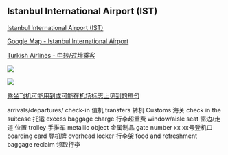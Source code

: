 
## Istanbul International Airport (IST)

[Istanbul International Airport (IST)](https://istanbul-international-airport.com/)

[Google Map - Istanbul International Airport](https://www.google.com/maps/place/Istanbul+Airport/@41.2646678,28.7192065,13.33z/data=!4m12!1m6!3m5!1s0x409ffff60abc95a9:0x380ce02cc824e506!2sIstanbul+Airport!8m2!3d41.259899!4d28.7427334!3m4!1s0x409ffff60abc95a9:0x380ce02cc824e506!8m2!3d41.259899!4d28.7427334)

[Turkish Airlines - 中转/过境乘客](https://www.turkishairlines.com/zh-int/any-questions/transfer-transit-passengers)

![](Pics/flight005.png)

![](Pics/flight006.png)

[乘坐飞机可能用到或可能在机场标志上见到的短句](https://zh.speaklanguages.com/%E8%8B%B1%E8%AF%AD/%E6%97%A5%E5%B8%B8%E7%94%A8%E8%AF%AD/%E4%B9%98%E9%A3%9E%E6%9C%BA)

arrivals/departures/
check-in 值机
transfers 转机
Customs 海关
check in the suitcase 托运
excess baggage charge 行李超重费
window/aisle seat 窗边/走道 位置
trolley 手推车
metallic object 金属制品
gate number xx xx号登机口
boarding card 登机牌
overhead locker 行李架
food and refreshment
baggage reclaim 领取行李
